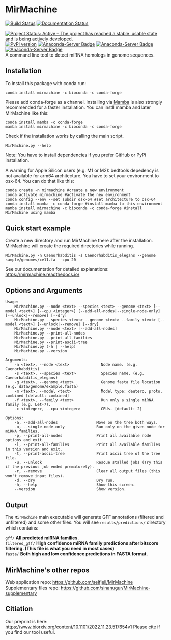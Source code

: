 # MirMachine

[![Build Status](https://app.travis-ci.com/sinanugur/MirMachine.svg?branch=master)](https://app.travis-ci.com/sinanugur/MirMachine) [![Documentation Status](https://readthedocs.org/projects/mirmachine/badge/?version=latest)](https://mirmachine.readthedocs.io/en/latest/?badge=latest)  


[![Project Status: Active – The project has reached a stable, usable state and is being actively developed.](http://www.repostatus.org/badges/latest/active.svg)](http://www.repostatus.org/#active)  [![PyPI version](https://badge.fury.io/py/MirMachine.svg)](https://badge.fury.io/py/MirMachine)  [![Anaconda-Server Badge](https://anaconda.org/bioconda/mirmachine/badges/version.svg)](https://anaconda.org/bioconda/mirmachine)  [![Anaconda-Server Badge](https://anaconda.org/bioconda/mirmachine/badges/downloads.svg)](https://anaconda.org/bioconda/mirmachine)  
[![Anaconda-Server Badge](https://anaconda.org/bioconda/mirmachine/badges/latest_release_relative_date.svg)](https://anaconda.org/bioconda/mirmachine)  
A command line tool to detect miRNA homologs in genome sequences.


Installation
------------
To install this package with conda run:

```
conda install mirmachine -c bioconda -c conda-forge
```

Please add conda-forge as a channel. Installing via [Mamba](https://github.com/mamba-org/mamba) is also strongly recommended for a faster installation. You can instll mamba and later MirMachine like this:
```
conda install mamba -c conda-forge
mamba install mirmachine -c bioconda -c conda-forge
```

Check if the installation works by calling the main script.  
```
MirMachine.py --help
```

Note: You have to install dependencies if you prefer GitHub or PyPi installation.

A warning for Apple Silicon users (e.g. M1 or M2): bedtools depedency is not available for arm64 architecture. You have to set your environment to osx-64. You can do that like this:
```
conda create -n mirmachine #create a new environment
conda activate mirmachine #activate the new environment
conda config --env --set subdir osx-64 #set architecture to osx-64
conda install mamba -c conda-forge #install mamba to this environment
mamba install mirmachine -c bioconda -c conda-forge #install MirMachine using mamba
```

Quick start example
-------------------
Create a new directory and run MirMachine there after the installation. MirMachine will create the required directories while running.
```
MirMachine.py -n Caenorhabditis -s Caenorhabditis_elegans --genome sample/genomes/ce11.fa --cpu 20
```

See our documentation for detailed explanations: https://mirmachine.readthedocs.io/

Options and Arguments
---------------------
```
Usage:
    MirMachine.py --node <text> --species <text> --genome <text> [--model <text>] [--cpu <integer>] [--add-all-nodes|--single-node-only] [--unlock|--remove] [--dry]
    MirMachine.py --species <text> --genome <text> --family <text> [--model <text>] [--unlock|--remove] [--dry]
    MirMachine.py --node <text> [--add-all-nodes]
    MirMachine.py --print-all-nodes
    MirMachine.py --print-all-families
    MirMachine.py --print-ascii-tree
    MirMachine.py (-h | --help)
    MirMachine.py --version

Arguments:
    -n <text>, --node <text>              Node name. (e.g. Caenorhabditis)
    -s <text>, --species <text>           Species name. (e.g. Caenorhabditis_elegans)
    -g <text>, --genome <text>            Genome fasta file location (e.g. data/genome/example.fasta)
    -m <text>, --model <text>             Model type: deutero, proto, combined [default: combined]
    -f <text>, --family <text>            Run only a single miRNA family (e.g. Let-7).
    -c <integer>, --cpu <integer>         CPUs. [default: 2]

Options:
    -a, --add-all-nodes                 Move on the tree both ways.
    -o, --single-node-only              Run only on the given node for miRNA families.
    -p, --print-all-nodes               Print all available node options and exit.
    -l, --print-all-families            Print all available families in this version and exit.
    -t, --print-ascii-tree              Print ascii tree of the tree file.
    -u, --unlock                        Rescue stalled jobs (Try this if the previous job ended prematurely).
    -r, --remove                        Clear all output files (this won't remove input files).
    -d, --dry                           Dry run.
    -h, --help                          Show this screen.
    --version                           Show version.
```

Output
------
The `MirMachine` main executable will generate GFF annotations (filtered and unfiltered) and some other files.
You will see `results/predictions/` directory which contains:

`gff/` __All predicted miRNA families.__  
`filtered_gff/` __High confidence miRNA family predictions after bitscore filtering. (This file is what you need in most cases)__  
`fasta/` __Both high and low confidence predictions in FASTA format.__  


MirMachine's other repos
------
Web application repo: https://github.com/selfjell/MirMachine  
Supplementary files repo: https://github.com/sinanugur/MirMachine-supplementary

Citiation
------
Our preprint is here: https://www.biorxiv.org/content/10.1101/2022.11.23.517654v1
Please cite if you find our tool useful.


